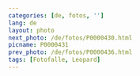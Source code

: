 ```yaml
---
categories: [de, fotos, '']
lang: de
layout: photo
next_photo: /de/fotos/P0000430.html
picname: P0000431
prev_photo: /de/fotos/P0000436.html
tags: [Fotofalle, Leopard]
---
```


